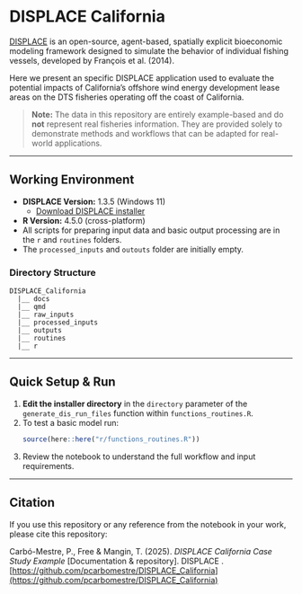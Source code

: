 # DISPLACE California

[DISPLACE](https://displace-project.org) is an open-source, agent-based, spatially explicit bioeconomic modeling framework designed to simulate the behavior of individual fishing vessels, developed by François et al. (2014).  

Here we present an specific DISPLACE application used to evaluate the potential impacts of California’s offshore wind energy development lease areas on the DTS fisheries operating off the coast of California.  

> **Note:** The data in this repository are entirely example-based and do **not** represent real fisheries information. They are provided solely to demonstrate methods and workflows that can be adapted for real-world applications.

---

## Working Environment

- **DISPLACE Version:** 1.3.5 (Windows 11)
  - [Download DISPLACE installer](https://displace-project.org/blog/download/)
- **R Version:** 4.5.0 (cross-platform)
- All scripts for preparing input data and basic output processing are in the `r` and `routines` folders.
- The `processed_inputs` and `outouts` folder are initially empty.

### Directory Structure

```
DISPLACE_California
  |__ docs
  |__ qmd
  |__ raw_inputs
  |__ processed_inputs
  |__ outputs
  |__ routines
  |__ r
```

---

## Quick Setup & Run

1. **Edit the installer directory** in the `directory` parameter of the `generate_dis_run_files` function within `functions_routines.R`.
2. To test a basic model run:
    ```r
    source(here::here("r/functions_routines.R"))
    ```
3. Review the notebook to understand the full workflow and input requirements.

---

## Citation

If you use this repository or any reference from the notebook in your work, please cite this repository:  

Carbó-Mestre, P., Free & Mangin, T. (2025). *DISPLACE California Case Study Example* [Documentation & repository]. DISPLACE . [https://github.com/pcarbomestre/DISPLACE_California](https://github.com/pcarbomestre/DISPLACE_California)

